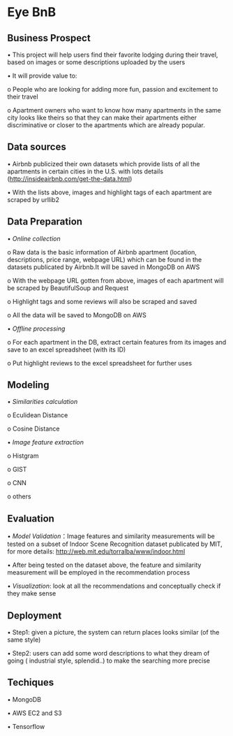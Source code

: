 

# Eye BnB

## Business Prospect

•	This project will help users find their favorite lodging during their travel, based on images or some descriptions uploaded by the users

•	It will provide value to:

  o	People who are looking for adding more fun, passion and excitement to their travel 
  
  o	Apartment owners who want to know how many apartments in the same city looks like theirs so that they can make their apartments   either discriminative or closer to the apartments which are already popular. 

## Data sources

•	Airbnb publicized their own datasets which provide lists of all the apartments in certain cities in the U.S. with lots details (http://insideairbnb.com/get-the-data.html)

•	With the lists above, images and highlight tags of each apartment are scraped by urllib2

## Data Preparation

•	*Online collection*

  o	Raw data is the basic information of Airbnb apartment (location, descriptions, price range, webpage URL) which can be found in the datasets publicated by Airbnb.It will be saved in MongoDB on AWS
  
  o	With the webpage URL gotten from above, images of each apartment will be scraped by BeautifulSoup and Request
  
  o	Highlight tags and some reviews will also be scraped and saved
  
  o	All the data will be saved to MongoDB on AWS

•	*Offline processing*

  o	For each apartment in the DB, extract certain features from its images and save to an excel spreadsheet (with its ID) 
  
  o	Put highlight reviews to the excel spreadsheet for further uses
  
## Modeling

•	*Similarities calculation*

  o	Eculidean Distance
  
  o	Cosine Distance
  
•	*Image feature extraction*
  
  o	Histgram
  
  o	GIST
  
  o CNN
  
  o	others

## Evaluation

• *Model Validation*：Image features and similarity measurements will be tested on a subset of Indoor Scene Recognition dataset publicated by MIT, for more details: http://web.mit.edu/torralba/www/indoor.html

• After being tested on the dataset above, the feature and similarity measurement will be employed in the recommendation process

•	*Visualization*: look at all the recommendations and conceptually check if they make sense

## Deployment

•	Step1: given a picture, the system can return places looks similar (of the same style)

•	Step2: users can add some word descriptions to what they dream of going ( industrial style, splendid..) to make the searching more precise

## Techiques 

•	MongoDB

•	AWS EC2 and S3

• Tensorflow




